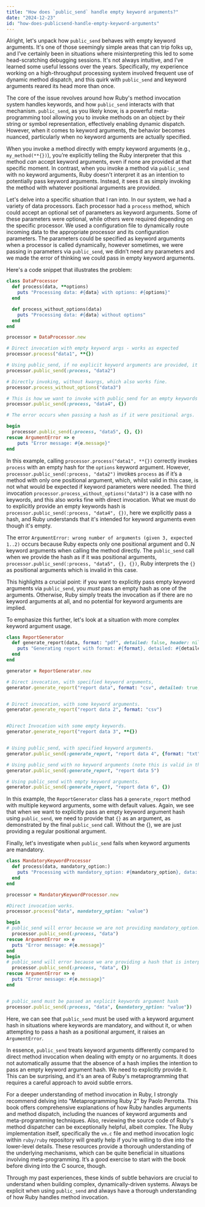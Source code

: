 ```yaml
---
title: "How does `public_send` handle empty keyword arguments?"
date: "2024-12-23"
id: "how-does-publicsend-handle-empty-keyword-arguments"
---
```


Alright, let's unpack how `public_send` behaves with empty keyword arguments. It's one of those seemingly simple areas that can trip folks up, and I’ve certainly been in situations where misinterpreting this led to some head-scratching debugging sessions. It's not always intuitive, and I’ve learned some useful lessons over the years. Specifically, my experience working on a high-throughput processing system involved frequent use of dynamic method dispatch, and this quirk with `public_send` and keyword arguments reared its head more than once.

The core of the issue revolves around how Ruby's method invocation system handles keywords, and how `public_send` interacts with that mechanism. `public_send`, as you likely know, is a powerful meta-programming tool allowing you to invoke methods on an object by their string or symbol representation, effectively enabling dynamic dispatch. However, when it comes to keyword arguments, the behavior becomes nuanced, particularly when no keyword arguments are actually specified.

When you invoke a method directly with empty keyword arguments (e.g., `my_method(**{})`), you’re explicitly telling the Ruby interpreter that this method *can* accept keyword arguments, even if none are provided at that specific moment. In contrast, when you invoke a method via `public_send` with no keyword arguments, Ruby doesn't interpret it as an intention to potentially pass keyword arguments. Instead, it sees it as simply invoking the method with whatever positional arguments are provided.

Let's delve into a specific situation that I ran into. In our system, we had a variety of data processors. Each processor had a `process` method, which could accept an optional set of parameters as keyword arguments. Some of these parameters were optional, while others were required depending on the specific processor. We used a configuration file to dynamically route incoming data to the appropriate processor and its configuration parameters. The parameters could be specified as keyword arguments when a processor is called dynamically, however sometimes, we were passing in parameters via `public_send`, we didn’t need any parameters and we made the error of thinking we could pass in empty keyword arguments.

Here's a code snippet that illustrates the problem:

```ruby
class DataProcessor
  def process(data, **options)
    puts "Processing data: #{data} with options: #{options}"
  end

  def process_without_options(data)
    puts "Processing data: #{data} without options"
  end
end

processor = DataProcessor.new

# Direct invocation with empty keyword args - works as expected
processor.process("data1", **{})

# Using public_send, if no explicit keyword arguments are provided, it does not act as an "empty" keywords argument hash.
processor.public_send(:process, "data2")

# Directly invoking, without kwargs, which also works fine.
processor.process_without_options("data3")

# This is how we want to invoke with public_send for an empty keywords hash.
processor.public_send(:process, "data4", {})

# The error occurs when passing a hash as if it were positional args.

begin
  processor.public_send(:process, "data5", {}, {})
rescue ArgumentError => e
    puts "Error message: #{e.message}"
end
```

In this example, calling `processor.process("data1", **{})` correctly invokes `process` with an empty hash for the `options` keyword argument. However, `processor.public_send(:process, "data2")` invokes `process` as if it’s a method with only one positional argument, which, whilst valid in this case, is not what would be expected if keyword parameters were needed. The third invocation `processor.process_without_options("data3")` is a case with no keywords, and this also works fine with direct invocation. What we must do to explicitly provide an empty keywords hash is `processor.public_send(:process, "data4", {})`, here we explicitly pass a hash, and Ruby understands that it's intended for keyword arguments even though it's empty.

The error `ArgumentError: wrong number of arguments (given 3, expected 1..2)` occurs because Ruby expects only one positional argument and 0..N keyword arguments when calling the method directly. The `public_send` call when we provide the hash as if it was positional arguments, `processor.public_send(:process, "data5", {}, {})`, Ruby interprets the `{}` as positional arguments which is invalid in this case.

This highlights a crucial point: if you want to explicitly pass empty keyword arguments via `public_send`, you *must* pass an empty hash as one of the arguments. Otherwise, Ruby simply treats the invocation as if there are no keyword arguments at all, and no potential for keyword arguments are implied.

To emphasize this further, let's look at a situation with more complex keyword argument usage.

```ruby
class ReportGenerator
  def generate_report(data, format: "pdf", detailed: false, header: nil)
    puts "Generating report with format: #{format}, detailed: #{detailed}, header: #{header}, data: #{data}"
  end
end

generator = ReportGenerator.new

# Direct invocation, with specified keyword arguments,
generator.generate_report("report data", format: "csv", detailed: true, header: "Custom Header")


# Direct invocation, with some keyword arguments.
generator.generate_report("report data 2", format: "csv")


#Direct Invocation with some empty keywords.
generator.generate_report("report data 3", **{})


# Using public_send, with specified keyword arguments.
generator.public_send(:generate_report, "report data 4", {format: "txt", detailed: false, header: "Another header"})

# Using public_send with no keyword arguments (note this is valid in this case because all the keywords have a default value)
generator.public_send(:generate_report, "report data 5")

# Using public_send with empty keyword arguments.
generator.public_send(:generate_report, "report data 6", {})
```

In this example, the `ReportGenerator` class has a `generate_report` method with multiple keyword arguments, some with default values. Again, we see that when we want to explicitly pass an empty keyword argument hash using `public_send`, we need to provide that `{}` as an argument, as demonstrated by the final `public_send` call. Without the {}, we are just providing a regular positional argument.

Finally, let's investigate when `public_send` fails when keyword arguments are mandatory.

```ruby
class MandatoryKeywordProcessor
  def process(data, mandatory_option:)
    puts "Processing with mandatory_option: #{mandatory_option}, data: #{data}"
  end
end

processor = MandatoryKeywordProcessor.new

#Direct invocation works.
processor.process("data", mandatory_option: "value")

begin
# public_send will error because we are not providing mandatory_option.
  processor.public_send(:process, "data")
rescue ArgumentError => e
  puts "Error message: #{e.message}"
end
begin
# public_send will error because we are providing a hash that is interpreted as a positional argument, and mandatory_option is not passed as keyword argument.
  processor.public_send(:process, "data", {})
rescue ArgumentError => e
  puts "Error message: #{e.message}"
end


# public_send must be passed an explicit keywords argument hash
processor.public_send(:process, "data", {mandatory_option: "value"})

```

Here, we can see that `public_send` must be used with a keyword argument hash in situations where keywords are mandatory, and without it, or when attempting to pass a hash as a positional argument, it raises an `ArgumentError`.

In essence, `public_send` treats keyword arguments differently compared to direct method invocation when dealing with empty or no arguments. It does not automatically assume that the absence of a hash implies the intention to pass an empty keyword argument hash. We need to explicitly provide it. This can be surprising, and it's an area of Ruby's metaprogramming that requires a careful approach to avoid subtle errors.

For a deeper understanding of method invocation in Ruby, I strongly recommend delving into "Metaprogramming Ruby 2" by Paolo Perrotta. This book offers comprehensive explanations of how Ruby handles arguments and method dispatch, including the nuances of keyword arguments and meta-programming techniques. Also, reviewing the source code of Ruby's method dispatcher can be exceptionally helpful, albeit complex. The Ruby implementation itself, specifically the `vm.c` file and method invocation logic within `ruby/ruby` repository will greatly help if you’re willing to dive into the lower-level details. These resources provide a thorough understanding of the underlying mechanisms, which can be quite beneficial in situations involving meta-programming. It’s a good exercise to start with the book before diving into the C source, though.

Through my past experiences, these kinds of subtle behaviors are crucial to understand when building complex, dynamically-driven systems. Always be explicit when using `public_send` and always have a thorough understanding of how Ruby handles method invocation.
